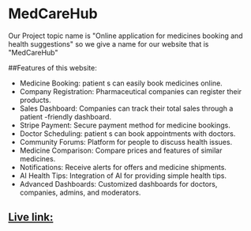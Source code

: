 # MedCareHub

Our Project topic name is "Online application for medicines booking and health suggestions" so we give a name for our website that is "MedCareHub"


##Features of this website:

* Medicine Booking: patient s can easily book medicines online.
* Company Registration: Pharmaceutical companies can register their products.
* Sales Dashboard: Companies can track their total sales through a patient -friendly dashboard.
* Stripe Payment: Secure payment method for medicine bookings.
* Doctor Scheduling: patient s can book appointments with doctors.
* Community Forums: Platform for people to discuss health issues.
* Medicine Comparison: Compare prices and features of similar medicines.
* Notifications: Receive alerts for offers and medicine shipments.
* AI Health Tips: Integration of AI for providing simple health tips.
* Advanced Dashboards: Customized dashboards for doctors, companies, admins, and moderators.


## [ Live link:](https://medcarehub.vercel.app/)









